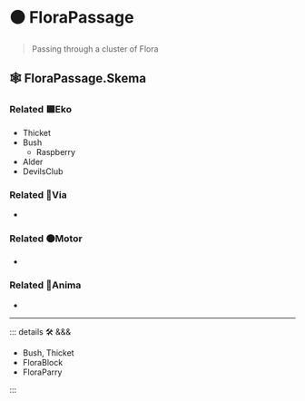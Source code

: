 # 🟠 <motor>FloraPassage</motor>

> Passing through a cluster of Flora

## 🕸 FloraPassage.Skema

### Related 🟩<ekos>Eko</ekos>

- Thicket
- Bush
    - Raspberry
- Alder
- DevilsClub

### Related 🔻<via>Via</via>

-

### Related 🟠<motor>Motor</motor>

-

### Related 💜<anima>Anima</anima>

-

---

<!-- =================================================== -->
<!-- =================================================== -->
<!-- =================================================== -->
<!-- =================================================== -->
<!-- =================================================== -->
::: details 🛠 <dev>&&&</dev>

- Bush, Thicket
- FloraBlock
- FloraParry

:::
